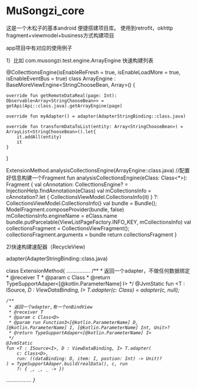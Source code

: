 # MuSongzi_core
这是一个木松子的基本android 便捷搭建项目库。
使用到retrofit，okhttp
fragment+viewmodel+business方式构建项目


app项目中有对应的使用例子

1）比如  com.musongzi.test.engine.ArrayEngine 快速构建列表


@CollecttionsEngine(isEnableReFresh = true, isEnableLoadMore = true, isEnableEventBus = true)
class ArrayEngine : BaseMoreViewEngine<StringChooseBean, Array<StringChooseBean>>() {

    override fun getRemoteDataReal(page: Int): Observable<Array<StringChooseBean>> = getApi(Api::class.java).getArrayEngine(page)

    override fun myAdapter() = adapter(AdapterStringBinding::class.java)

    override fun transformDataToList(entity: Array<StringChooseBean>) = ArrayList<StringChooseBean>().let{
        it.addAll(entity)
        it
    }

}

  ExtensionMethod.analysisCollectionsEngine(ArrayEngine::class.java)
  //配置好信息构建一个Fragment
  fun analysisCollectionsEngine(eClass: Class<*>): Fragment {
        val cAnnotation: CollecttionsEngine? = InjectionHelp.findAnnotation(eClass)
        val mCollectionsInfo = cAnnotation?.let {
            CollectionsViewModel.CollectionsInfo(it)
        } ?: CollectionsViewModel.CollectionsInfo()
        val bundle = Bundle();
        ModelFragment.composeProvider(bundle, false)
        mCollectionsInfo.engineName = eClass.name
        bundle.putParcelable(ViewListPageFactory.INFO_KEY, mCollectionsInfo)
        val collectionsFragment = CollectionsViewFragment();
        collectionsFragment.arguments = bundle
        return collectionsFragment
    }
  
  2)快速构建速配器（RecycleView)
  
  adapter(AdapterStringBinding::class.java)
  
  class ExtensionMethod{
  ................
  /**
     * 返回一个adapter，不做任何数据绑定
     * @receiver T
     * @param c Class<D>
     * @return TypeSupportAdaper<[@kotlin.ParameterName] I>
     */
    @JvmStatic
    fun <T : ISource<I>, D : ViewDataBinding, I> T.adapter(c: Class<D>) = adapter(c, null);

    /**
     * 返回一个adapter,有一个onBindView
     * @receiver T
     * @param c Class<D>
     * @param run Function3<[@kotlin.ParameterName] D, [@kotlin.ParameterName] I, [@kotlin.ParameterName] Int, Unit>?
     * @return TypeSupportAdaper<[@kotlin.ParameterName] I>
     */
    @JvmStatic
    fun <T : ISource<I>, D : ViewDataBinding, I> T.adapter(
        c: Class<D>,
        run: ((dataBinding: D, item: I, postion: Int) -> Unit)?
    ) = TypeSupportAdaper.build(realData(), c, run
        ?: { _, _, _ -> })
  .................
  }
  



